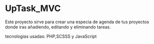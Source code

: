 # UpTask_MVC
Este proyecto sirve para crear una especia de agenda de tus proyectos donde iras añadiendo, editando y eliminando tareas.

tecnologias usadas: PHP,SCSSS y JavaScript
